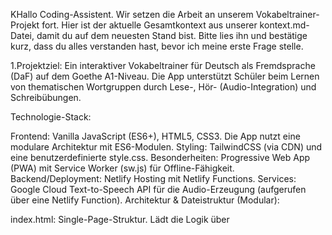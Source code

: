 KHallo Coding-Assistent. Wir setzen die Arbeit an unserem Vokabeltrainer-Projekt fort. Hier ist der aktuelle Gesamtkontext aus unserer kontext.md-Datei, damit du auf dem neuesten Stand bist. Bitte lies ihn und bestätige kurz, dass du alles verstanden hast, bevor ich meine erste Frage stelle.

1.Projektziel:
Ein interaktiver Vokabeltrainer für Deutsch als Fremdsprache (DaF) auf dem Goethe A1-Niveau. Die App unterstützt Schüler beim Lernen von thematischen Wortgruppen durch Lese-, Hör- (Audio-Integration) und Schreibübungen.

Technologie-Stack:

Frontend: Vanilla JavaScript (ES6+), HTML5, CSS3. Die App nutzt eine modulare Architektur mit ES6-Modulen.
Styling: TailwindCSS (via CDN) und eine benutzerdefinierte style.css.
Besonderheiten: Progressive Web App (PWA) mit Service Worker (sw.js) für Offline-Fähigkeit.
Backend/Deployment: Netlify Hosting mit Netlify Functions.
Services: Google Cloud Text-to-Speech API für die Audio-Erzeugung (aufgerufen über eine Netlify Function).
Architektur & Dateistruktur (Modular):

index.html: Single-Page-Struktur. Lädt die Logik über <script type="module" src="trainer.js">.
trainer.js: Die Haupt-Steuerungszentrale ("Dirigent"). Importiert alle benötigten Module und enthält die Kernlogik (init, setMode, processAnswer, etc.). Enthält jetzt die Logik zur dynamischen Anzeige von einem oder zwei Eingabefeldern im Schreibweise-Modus.
dom.js: Definiert und exportiert alle Konstanten für die DOM-Elemente. Wurde um Referenzen für die neuen Eingabefelder und Container des Schreibweise-Modus erweitert (spellingModeUiEl, spellingInputNoun1El, etc.).
state.js: Definiert und exportiert ein zentrales state-Objekt, das den gesamten veränderlichen Zustand der Anwendung enthält.
helfer.js: Bietet allgemeine Hilfsfunktionen an. Die Funktion konvertiereUmlaute wurde verbessert und unterstützt jetzt auch die Umwandlung von Großbuchstaben (Ae → Ä).
vokabular.js: Definiert das zentrale goetheA1Wortschatz-Objekt. Substantive folgen nun einer detaillierten Struktur, um Genus und Plural zu unterstützen: { "german": "Vater", "artikel": "der", "plural": "Väter", ... }.
style.css: Definiert das benutzerdefinierte Aussehen der UI.
Aktueller Schlachtplan (Priorisierte Aufgaben):

☑️ 1. Umlaut/ß-Konvertierung implementieren: Implementiert und kürzlich verbessert, um auch Großschreibung (Ä, Ö, Ü) zu unterstützen.
☑️ 2. Datenstruktur für Substantive erweitern: Erfolgreich umgesetzt. Die neue Struktur mit den Schlüsseln artikel und plural ist die Grundlage für die Genus- und Pluralabfrage.
☑️ 3. Genus- und Plural-Abfrage hinzufügen: Das Kern-Feature wurde vollständig implementiert und in mehreren Schritten verbessert.
Dynamische UI mit zwei Eingabefeldern für Substantive wurde erstellt.
Die Logik zur Auswertung und zum Feedback wurde implementiert.
Die Eingabe- und Korrekturlogik wurde basierend auf User-Feedback verfeinert (kein "die" im Plural-Input, konsistente Korrekturanzeige).
Mehrere kritische Bugs im Wiederholungsmodus (deaktivierter Button, Endlosschleife) wurden identifiziert und behoben.
☑️ 4. Kritische Start- und Anzeigefehler beheben: Diverse Fehler, darunter das Verschwinden der Wortgruppen-Buttons, wurden behoben.
☑️ 5. Refactoring zu einer modularen Architektur: Die modulare Struktur (dom.js, state.js, helfer.js) ist etabliert und hat sich bewährt.
Nächste Schritte (OFFEN):

Alle ursprünglich geplanten Kernfunktionen sind nun umgesetzt. Der nächste Schritt ist die Definition des nächsten großen Feature-Sets. Mögliche Ideen:
Neue Übungsmodi: z.B. Wortpaare zuordnen, Diktat (Hören und Schreiben).
Ausbau des Wortschatzes: Hinzufügen von A2-Vokabular oder spezifischeren Themen.
Verbesserte Statistiken: Eine detailliertere Auswertung des Lernfortschritts pro Wort oder pro Fähigkeit (Lesen, Schreiben).
Gamification: Hinzufügen von Elementen wie "tägliche Ziele", "Serien" oder "Auszeichnungen".